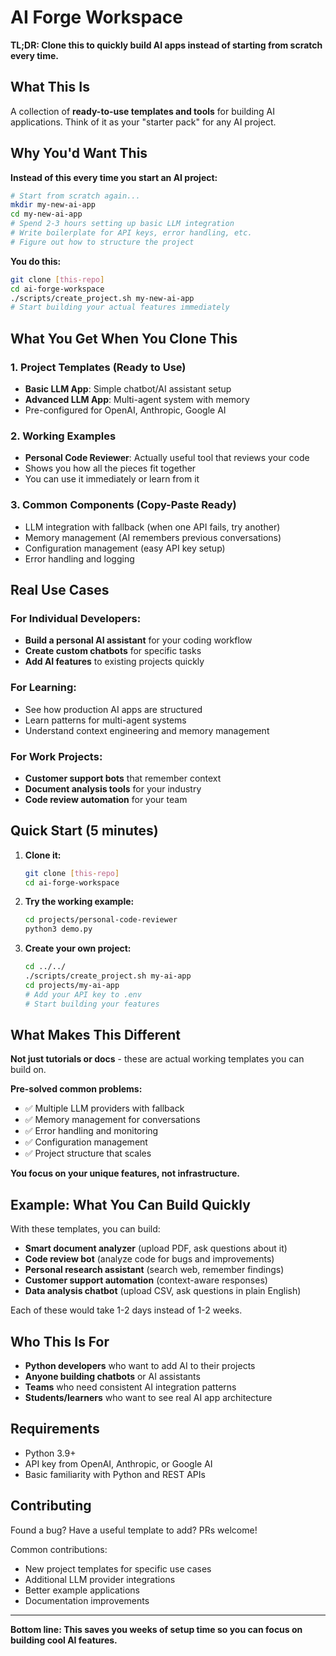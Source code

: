# AI Forge Workspace

**TL;DR: Clone this to quickly build AI apps instead of starting from scratch every time.**

## What This Is

A collection of **ready-to-use templates and tools** for building AI applications. Think of it as your "starter pack" for any AI project.

## Why You'd Want This

**Instead of this every time you start an AI project:**
```bash
# Start from scratch again...
mkdir my-new-ai-app
cd my-new-ai-app
# Spend 2-3 hours setting up basic LLM integration
# Write boilerplate for API keys, error handling, etc.
# Figure out how to structure the project
```

**You do this:**
```bash
git clone [this-repo]
cd ai-forge-workspace
./scripts/create_project.sh my-new-ai-app
# Start building your actual features immediately
```

## What You Get When You Clone This

### 1. **Project Templates** (Ready to Use)
- **Basic LLM App**: Simple chatbot/AI assistant setup
- **Advanced LLM App**: Multi-agent system with memory
- Pre-configured for OpenAI, Anthropic, Google AI

### 2. **Working Examples**
- **Personal Code Reviewer**: Actually useful tool that reviews your code
- Shows you how all the pieces fit together
- You can use it immediately or learn from it

### 3. **Common Components** (Copy-Paste Ready)
- LLM integration with fallback (when one API fails, try another)
- Memory management (AI remembers previous conversations)
- Configuration management (easy API key setup)
- Error handling and logging

## Real Use Cases

### For Individual Developers:
- **Build a personal AI assistant** for your coding workflow
- **Create custom chatbots** for specific tasks
- **Add AI features** to existing projects quickly

### For Learning:
- See how production AI apps are structured
- Learn patterns for multi-agent systems
- Understand context engineering and memory management

### For Work Projects:
- **Customer support bots** that remember context
- **Document analysis tools** for your industry
- **Code review automation** for your team

## Quick Start (5 minutes)

1. **Clone it:**
   ```bash
   git clone [this-repo]
   cd ai-forge-workspace
   ```

2. **Try the working example:**
   ```bash
   cd projects/personal-code-reviewer
   python3 demo.py
   ```

3. **Create your own project:**
   ```bash
   cd ../../
   ./scripts/create_project.sh my-ai-app
   cd projects/my-ai-app
   # Add your API key to .env
   # Start building your features
   ```

## What Makes This Different

**Not just tutorials or docs** - these are actual working templates you can build on.

**Pre-solved common problems:**
- ✅ Multiple LLM providers with fallback
- ✅ Memory management for conversations
- ✅ Error handling and monitoring
- ✅ Configuration management
- ✅ Project structure that scales

**You focus on your unique features, not infrastructure.**

## Example: What You Can Build Quickly

With these templates, you can build:

- **Smart document analyzer** (upload PDF, ask questions about it)
- **Code review bot** (analyze code for bugs and improvements)  
- **Personal research assistant** (search web, remember findings)
- **Customer support automation** (context-aware responses)
- **Data analysis chatbot** (upload CSV, ask questions in plain English)

Each of these would take 1-2 days instead of 1-2 weeks.

## Who This Is For

- **Python developers** who want to add AI to their projects
- **Anyone building chatbots** or AI assistants
- **Teams** who need consistent AI integration patterns
- **Students/learners** who want to see real AI app architecture

## Requirements

- Python 3.9+
- API key from OpenAI, Anthropic, or Google AI
- Basic familiarity with Python and REST APIs

## Contributing

Found a bug? Have a useful template to add? PRs welcome!

Common contributions:
- New project templates for specific use cases
- Additional LLM provider integrations
- Better example applications
- Documentation improvements

---

**Bottom line: This saves you weeks of setup time so you can focus on building cool AI features.**
